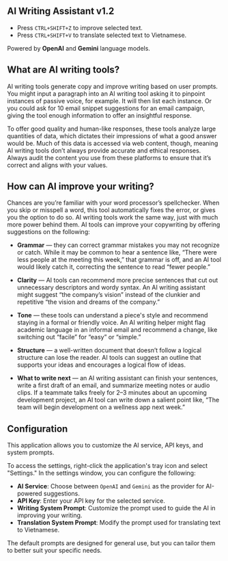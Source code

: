 ## AI Writing Assistant v1.2

-   Press `CTRL+SHIFT+Z` to improve selected text.
-   Press `CTRL+SHIFT+V` to translate selected text to Vietnamese.

Powered by **OpenAI** and **Gemini** language models.

## What are AI writing tools?

AI writing tools generate copy and improve writing based on user prompts. You might input a paragraph into an AI writing tool asking it to pinpoint instances of passive voice, for example. It will then list each instance. Or you could ask for 10 email snippet suggestions for an email campaign, giving the tool enough information to offer an insightful response.

To offer good quality and human-like responses, these tools analyze large quantities of data, which dictates their impressions of what a good answer would be. Much of this data is accessed via web content, though, meaning AI writing tools don’t always provide accurate and ethical responses. Always audit the content you use from these platforms to ensure that it’s correct and aligns with your values.

## How can AI improve your writing?

Chances are you’re familiar with your word processor’s spellchecker. When you skip or misspell a word, this tool automatically fixes the error, or gives you the option to do so. AI writing tools work the same way, just with much more power behind them. AI tools can improve your copywriting by offering suggestions on the following:

-   **Grammar** — they can correct grammar mistakes you may not recognize or catch. While it may be common to hear a sentence like, “There were less people at the meeting this week,” that grammar is off, and an AI tool would likely catch it, correcting the sentence to read “fewer people.”
    
-   **Clarity**  — AI tools can recommend more precise sentences that cut out unnecessary descriptors and wordy syntax. An AI writing assistant might suggest “the company’s vision” instead of the clunkier and repetitive “the vision and dreams of the company.”
    
-   **Tone**  — these tools can understand a piece's style and recommend staying in a formal or friendly voice. An AI writing helper might flag academic language in an informal email and recommend a change, like switching out “facile” for “easy” or “simple.”
    
-   **Structure**  — a well-written document that doesn’t follow a logical structure can lose the reader. AI tools can suggest an outline that supports your ideas and encourages a logical flow of ideas.
    
-   **What to write next** —  an AI writing assistant can finish your sentences, write a first draft of an email, and summarize meeting notes or audio clips. If a teammate talks freely for 2–3 minutes about an upcoming development project, an AI tool can write down a salient point like, “The team will begin development on a wellness app next week.”

## Configuration

This application allows you to customize the AI service, API keys, and system prompts.

To access the settings, right-click the application's tray icon and select "Settings." In the settings window, you can configure the following:

-   **AI Service**: Choose between `OpenAI` and `Gemini` as the provider for AI-powered suggestions.
-   **API Key**: Enter your API key for the selected service.
-   **Writing System Prompt**: Customize the prompt used to guide the AI in improving your writing.
-   **Translation System Prompt**: Modify the prompt used for translating text to Vietnamese.

The default prompts are designed for general use, but you can tailor them to better suit your specific needs.
